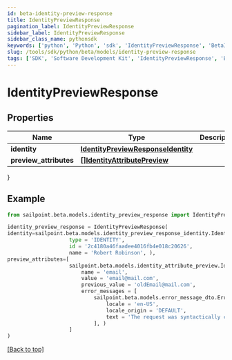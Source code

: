 ```yaml
---
id: beta-identity-preview-response
title: IdentityPreviewResponse
pagination_label: IdentityPreviewResponse
sidebar_label: IdentityPreviewResponse
sidebar_class_name: pythonsdk
keywords: ['python', 'Python', 'sdk', 'IdentityPreviewResponse', 'BetaIdentityPreviewResponse'] 
slug: /tools/sdk/python/beta/models/identity-preview-response
tags: ['SDK', 'Software Development Kit', 'IdentityPreviewResponse', 'BetaIdentityPreviewResponse']
---
```


# IdentityPreviewResponse


## Properties

Name | Type | Description | Notes
------------ | ------------- | ------------- | -------------
**identity** | [**IdentityPreviewResponseIdentity**](identity-preview-response-identity) |  | [optional] 
**preview_attributes** | [**[]IdentityAttributePreview**](identity-attribute-preview) |  | [optional] 
}

## Example

```python
from sailpoint.beta.models.identity_preview_response import IdentityPreviewResponse

identity_preview_response = IdentityPreviewResponse(
identity=sailpoint.beta.models.identity_preview_response_identity.IdentityPreviewResponse_identity(
                    type = 'IDENTITY', 
                    id = '2c4180a46faadee4016fb4e018c20626', 
                    name = 'Robert Robinson', ),
preview_attributes=[
                    sailpoint.beta.models.identity_attribute_preview.Identity Attribute Preview(
                        name = 'email', 
                        value = 'email@mail.com', 
                        previous_value = 'oldEmail@mail.com', 
                        error_messages = [
                            sailpoint.beta.models.error_message_dto.Error Message Dto(
                                locale = 'en-US', 
                                locale_origin = 'DEFAULT', 
                                text = 'The request was syntactically correct but its content is semantically invalid.', )
                            ], )
                    ]
)

```
[[Back to top]](#) 

